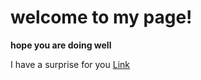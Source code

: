# welcome to my page!

**hope you are doing well**

I have a surprise for you
[Link]([https://github.com/josephjo7star/cse15l-lab-reports/blob/main/lab-report-1-week-0.md])

